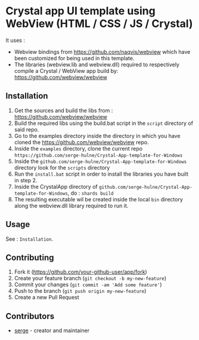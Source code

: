 # Crystal app UI template using WebView (HTML / CSS / JS / Crystal)

It uses : 
- Webview bindings from https://github.com/naqvis/webview which have been customized for being used in this template.
- The libraries (webview.lib and webview.dll) required to respectively compile a Crystal / WebView app build by: https://github.com/webview/webview

## Installation

1. Get the sources and build the libs from : https://github.com/webview/webview 
2. Build the required libs using the build.bat script in the `script` directory of said repo.
4. Go to the examples directory inside the directory in which you have cloned the https://github.com/webview/webview repo.
5. Inside the `examples` directory, clone the current repo `https://github.com/serge-hulne/Crystal-App-template-for-Windows`
6. Inside the `github.com/serge-hulne/Crystal-App-template-for-Windows` directory look for the `scripts` directory
7. Run the `install.bat` script in order to install the libraries you have built in step 2.
8. Inside the CrystalApp directory of `github.com/serge-hulne/Crystal-App-template-for-Windows`, do : `shards build`
9. The resulting executable wil be created inside the local `bin` directory along the webview.dll library required to run it.  


## Usage

See : `Installation`.



## Contributing

1. Fork it (<https://github.com/your-github-user/app/fork>)
2. Create your feature branch (`git checkout -b my-new-feature`)
3. Commit your changes (`git commit -am 'Add some feature'`)
4. Push to the branch (`git push origin my-new-feature`)
5. Create a new Pull Request

## Contributors

- [serge](https://github.com/your-github-user) - creator and maintainer
